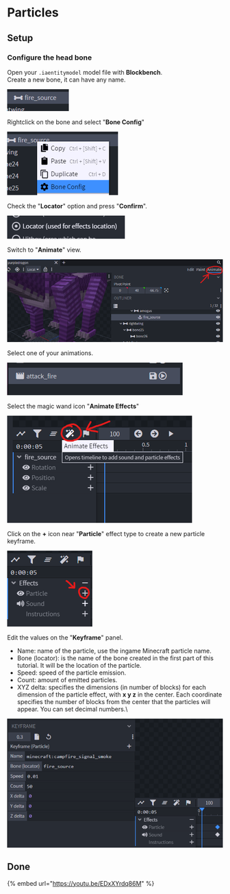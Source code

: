 # Particles

## Setup

### Configure the head bone

Open your `.iaentitymodel` model file with **Blockbench**.\
Create a new bone, it can have any name.

![](<../../../../.gitbook/assets/image (118).png>)

Rightclick on the bone and select "**Bone Config**"

![](<../../../../.gitbook/assets/image (90).png>)

Check the "**Locator**" option and press "**Confirm**".

![](<../../../../.gitbook/assets/image (89).png>)

Switch to "**Animate**" view.

![](<../../../../.gitbook/assets/image (133).png>)

Select one of your animations.

![](<../../../../.gitbook/assets/image (145).png>)

Select the magic wand icon "**Animate Effects**"

![](<../../../../.gitbook/assets/image (46).png>)

Click on the **+** icon near "**Particle**" effect type to create a new particle keyframe.

![](<../../../../.gitbook/assets/image (82).png>)

Edit the values on the "**Keyframe**" panel.

* Name: name of the particle, use the ingame Minecraft particle name.
* Bone (locator): is the name of the bone created in the first part of this tutorial. It will be the location of the particle.
* Speed: speed of the particle emission.
* Count: amount of emitted particles.
* XYZ delta: specifies the dimensions (in number of blocks) for each dimension of the particle effect, with **x y z** in the center. Each coordinate specifies the number of blocks from the center that the particles will appear. You can set decimal numbers.\


![](<../../../../.gitbook/assets/image (91).png>)

## Done

{% embed url="https://youtu.be/EDxXYrdq86M" %}
